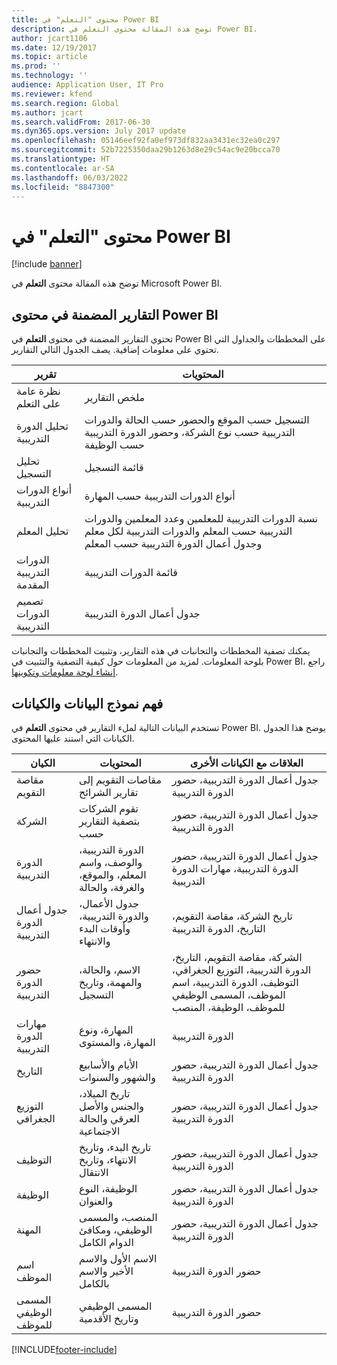 ```yaml
---
title: محتوى "التعلم" في Power BI
description: توضح هذه المقالة محتوى التعلم في Power BI.
author: jcart1106
ms.date: 12/19/2017
ms.topic: article
ms.prod: ''
ms.technology: ''
audience: Application User, IT Pro
ms.reviewer: kfend
ms.search.region: Global
ms.author: jcart
ms.search.validFrom: 2017-06-30
ms.dyn365.ops.version: July 2017 update
ms.openlocfilehash: 05146eef92fa0ef973df832aa3431ec32ea0c297
ms.sourcegitcommit: 52b7225350daa29b1263d8e29c54ac9e20bcca70
ms.translationtype: HT
ms.contentlocale: ar-SA
ms.lasthandoff: 06/03/2022
ms.locfileid: "8847300"
---
```

# <a name="learning-power-bi-content"></a>محتوى "التعلم" في Power BI

[!include [banner](../includes/banner.md)]

توضح هذه المقالة محتوى **التعلم** في Microsoft Power BI.

## <a name="reports-that-are-included-in-the-power-bi-content"></a>التقارير المضمنة في محتوى Power BI

تحتوي التقارير المضمنة في محتوى **التعلم** في Power BI على المخططات والجداول التي تحتوي على معلومات إضافية. يصف الجدول التالي التقارير.

| تقرير                | المحتويات |
|-----------------------|----------|
| نظرة عامة على التعلم     | ملخص التقارير |
| تحليل الدورة التدريبية       | التسجيل حسب الموقع والحضور حسب الحالة والدورات التدريبية حسب نوع الشركة، وحضور الدورة التدريبية حسب الوظيفة |
| تحليل التسجيل | قائمة التسجيل |
| أنواع الدورات التدريبية          | أنواع الدورات التدريبية حسب المهارة |
| تحليل المعلم‬   | نسبة الدورات التدريبية للمعلمين وعدد المعلمين والدورات التدريبية حسب المعلم والدورات التدريبية لكل معلم وجدول أعمال الدورة التدريبية حسب المعلم |
| الدورات التدريبية المقدمة       | قائمة الدورات التدريبية |
| تصميم الدورات التدريبية        | جدول أعمال الدورة التدريبية |

يمكنك تصفية المخططات والتجانبات في هذه التقارير، وتثبيت المخططات والتجانبات بلوحة المعلومات. لمزيد من المعلومات حول كيفية التصفية والتثبيت في Power BI، راجع [إنشاء لوحة معلومات وتكوينها](https://powerbi.microsoft.com/guided-learning/powerbi-learning-4-2-create-configure-dashboards).

## <a name="understanding-the-data-model-and-entities"></a>فهم نموذج البيانات والكيانات

تستخدم البيانات التالية لملء التقارير في محتوى **التعلم** في Power BI. يوضح هذا الجدول الكيانات التي استند عليها المحتوى.

| الكيان           | المحتويات                                                         | العلاقات مع الكيانات الأخرى |
|------------------|------------------------------------------------------------------|-----------------------------------|
| مقاصة التقويم  | مقاصات التقويم إلى تقارير الشرائح                                | جدول أعمال الدورة التدريبية، حضور الدورة التدريبية |
| الشركة          | تقوم الشركات بتصفية التقارير حسب                                   | جدول أعمال الدورة التدريبية، حضور الدورة التدريبية |
| الدورة التدريبية           | الدورة التدريبية، والوصف، واسم المعلم، والموقع، والغرفة، والحالة | جدول أعمال الدورة التدريبية، حضور الدورة التدريبية، مهارات الدورة التدريبية |
| جدول أعمال الدورة التدريبية    | جدول الأعمال، والدورة التدريبية، وأوقات البدء والانتهاء                          | تاريخ الشركة، مقاصة التقويم، التاريخ، الدورة التدريبية |
| حضور الدورة التدريبية | الاسم، والحالة، والمهمة، وتاريخ التسجيل                         | الشركة، مقاصة التقويم، التاريخ، الدورة التدريبية، التوزيع الجغرافي، التوظيف، الدورة التدريبية، اسم الموظف، المسمى الوظيفي للموظف، الوظيفة، المنصب |
| مهارات الدورة التدريبية     | المهارة، ونوع المهارة، والمستوى                                     | الدورة التدريبية |
| التاريخ             | الأيام والأسابيع والشهور والسنوات                                   | جدول أعمال الدورة التدريبية، حضور الدورة التدريبية |
| التوزيع الجغرافي     | تاريخ الميلاد، والجنس والأصل العرقي والحالة الاجتماعية         | جدول أعمال الدورة التدريبية، حضور الدورة التدريبية |
| التوظيف       | تاريخ البدء، وتاريخ الانتهاء، وتاريخ الانتقال                        | جدول أعمال الدورة التدريبية، حضور الدورة التدريبية |
| الوظيفة              | الوظيفة، النوع والعنوان                                        | جدول أعمال الدورة التدريبية، حضور الدورة التدريبية |
| المهنة         | المنصب، والمسمى الوظيفي، ومكافئ الدوام الكامل‬                  | جدول أعمال الدورة التدريبية، حضور الدورة التدريبية |
| اسم الموظف    | الاسم الأول والاسم الأخير والاسم بالكامل                             | حضور الدورة التدريبية |
| المسمى الوظيفي للموظف   | المسمى الوظيفي وتاريخ الأقدمية                                         | حضور الدورة التدريبية |


[!INCLUDE[footer-include](../../../includes/footer-banner.md)]